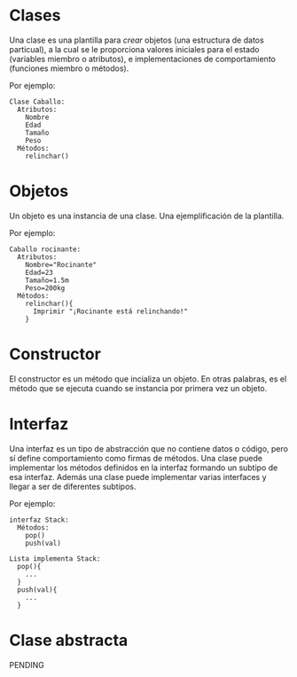 # Clases
Una clase es una plantilla para _crear_ objetos (una estructura de datos particual),
a la cual se le proporciona valores iniciales para el estado (variables miembro
o atributos), e implementaciones de comportamiento (funciones miembro o métodos).

Por ejemplo:

```
Clase Caballo:
  Atributos:
    Nombre
    Edad
    Tamaño
    Peso
  Métodos:
    relinchar()
```

# Objetos
Un objeto es una instancia de una clase. Una ejemplificación de la plantilla.

Por ejemplo:

```
Caballo rocinante:
  Atributos:
    Nombre="Rocinante"
    Edad=23
    Tamaño=1.5m
    Peso=200kg
  Métodos:
    relinchar(){
      Imprimir "¡Rocinante está relinchando!"
    }
```

# Constructor
El constructor es un método que incializa un objeto. En otras palabras, es el
método que se ejecuta cuando se instancia por primera vez un objeto.

# Interfaz
Una interfaz es un tipo de abstracción que no contiene datos o código, pero sí
define comportamiento como firmas de métodos. Una clase puede implementar los
métodos definidos en la interfaz formando un subtipo de esa interfaz. Además una
clase puede implementar varias interfaces y llegar a ser de diferentes subtipos.

Por ejemplo:

```
interfaz Stack:
  Métodos:
    pop()
    push(val)

Lista implementa Stack:
  pop(){
    ...
  }
  push(val){
    ...
  }
```

# Clase abstracta
PENDING
